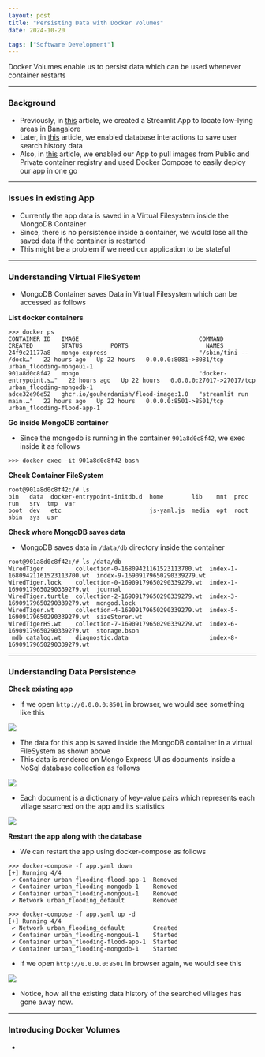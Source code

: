 ```yaml
---
layout: post
title: "Persisting Data with Docker Volumes"
date: 2024-10-20

tags: ["Software Development"]
---
```


Docker Volumes enable us to persist data which can be used whenever container restarts

---

### Background

- Previously, in [this](https://gouherdanish.github.io/2024/09/25/low-lying-areas-mapping.html) article, we created a Streamlit App  to locate low-lying areas in Bangalore 
- Later, in [this](https://gouherdanish.github.io/2024/10/12/mongodb.html) article, we enabled database interactions to save user search history data 
- Also, in [this](https://gouherdanish.github.io/2024/10/19/public-vs-private-registry.html) article, we enabled our App to pull images from Public and Private container registry and used Docker Compose to easily deploy our app in one go

---

### Issues in existing App

- Currently the app data is saved in a Virtual Filesystem inside the MongoDB Container
- Since, there is no persistence inside a container, we would lose all the saved data if the container is restarted
- This might be a problem if we need our application to be stateful

---
### Understanding Virtual FileSystem

- MongoDB Container saves Data in Virtual Filesystem which can be accessed as follows

**List docker containers**
``` 
>>> docker ps
CONTAINER ID   IMAGE                                  COMMAND                  CREATED        STATUS        PORTS                      NAMES
24f9c21177a8   mongo-express                          "/sbin/tini -- /dock…"   22 hours ago   Up 22 hours   0.0.0.0:8081->8081/tcp     urban_flooding-mongoui-1
901a8d0c8f42   mongo                                  "docker-entrypoint.s…"   22 hours ago   Up 22 hours   0.0.0.0:27017->27017/tcp   urban_flooding-mongodb-1
adce32e96e52   ghcr.io/gouherdanish/flood-image:1.0   "streamlit run main.…"   22 hours ago   Up 22 hours   0.0.0.0:8501->8501/tcp     urban_flooding-flood-app-1
```

**Go inside MongoDB container**
- Since the mongodb is running in the container `901a8d0c8f42`, we exec inside it as follows
```
>>> docker exec -it 901a8d0c8f42 bash
```

**Check Container FileSystem**
```
root@901a8d0c8f42:/# ls
bin   data  docker-entrypoint-initdb.d  home        lib    mnt  proc  run   srv  tmp  var
boot  dev   etc                         js-yaml.js  media  opt  root  sbin  sys  usr
```

**Check where MongoDB saves data**

- MongoDB saves data in `/data/db` directory inside the container
```
root@901a8d0c8f42:/# ls /data/db   
WiredTiger         collection-0-16809421161523113700.wt  index-1-16809421161523113700.wt  index-9-16909179650290339279.wt
WiredTiger.lock    collection-0-16909179650290339279.wt  index-1-16909179650290339279.wt  journal
WiredTiger.turtle  collection-2-16909179650290339279.wt  index-3-16909179650290339279.wt  mongod.lock
WiredTiger.wt      collection-4-16909179650290339279.wt  index-5-16909179650290339279.wt  sizeStorer.wt
WiredTigerHS.wt    collection-7-16909179650290339279.wt  index-6-16909179650290339279.wt  storage.bson
_mdb_catalog.wt    diagnostic.data                       index-8-16909179650290339279.wt
```

---

### Understanding Data Persistence

**Check existing app**
- If we open `http://0.0.0.0:8501` in browser, we would see something like this

<img src="{{site.url}}/images/dkrv/existing_app.png">

- The data for this app is saved inside the MongoDB container in a virtual FileSystem as shown above 
- This data is rendered on Mongo Express UI as documents inside a NoSql database collection as follows

<img src="{{site.url}}/images/dkrv/existing_data.png">

- Each document is a dictionary of key-value pairs which represents each village searched on the app and its statistics
<img src="{{site.url}}/images/dkrv/existing_data_point.png">

**Restart the app along with the database**
- We can restart the app using docker-compose as follows

```
>>> docker-compose -f app.yaml down 
[+] Running 4/4
 ✔ Container urban_flooding-flood-app-1  Removed 
 ✔ Container urban_flooding-mongodb-1    Removed 
 ✔ Container urban_flooding-mongoui-1    Removed 
 ✔ Network urban_flooding_default        Removed 

>>> docker-compose -f app.yaml up -d
[+] Running 4/4
 ✔ Network urban_flooding_default        Created
 ✔ Container urban_flooding-mongoui-1    Started
 ✔ Container urban_flooding-flood-app-1  Started
 ✔ Container urban_flooding-mongodb-1    Started 
```

- If we open `http://0.0.0.0:8501` in browser again, we would see this

<img src="{{site.url}}/images/docker/restarted_app.png">

- Notice, how all the existing data history of the searched villages has gone away now.

---
### Introducing Docker Volumes

- 